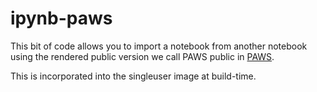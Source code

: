 # ipynb-paws
This bit of code allows you to import a notebook from another notebook using the rendered public version we call PAWS public in [PAWS](https://wikitech.wikimedia.org/wiki/PAWS).

This is incorporated into the singleuser image at build-time.
